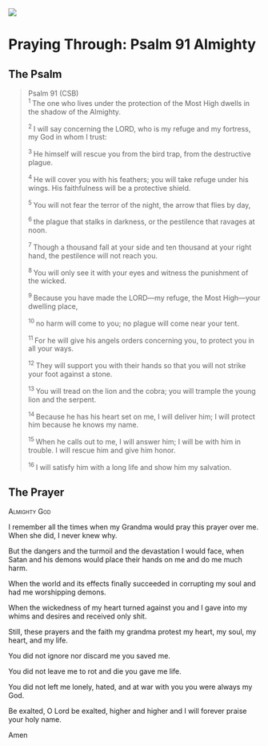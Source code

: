 <img class="intro-right" src="/images/art-paris-psalter.jpg">

# Praying Through: Psalm 91 Almighty

## The Psalm

>Psalm 91 (CSB)  
><sup> 1  </sup>The one who lives under the protection of the Most High dwells in the shadow of the Almighty. 
>
><sup> 2  </sup>I will say concerning the LORD, who is my refuge and my fortress, my God in whom I trust: 
>
><sup> 3  </sup>He himself will rescue you from the bird trap, from the destructive plague. 
>
><sup> 4  </sup>He will cover you with his feathers; you will take refuge under his wings. His faithfulness will be a protective shield. 
>
><sup> 5  </sup>You will not fear the terror of the night, the arrow that flies by day, 
>
><sup> 6  </sup>the plague that stalks in darkness, or the pestilence that ravages at noon. 
>
><sup> 7  </sup>Though a thousand fall at your side and ten thousand at your right hand, the pestilence will not reach you. 
>
><sup> 8  </sup>You will only see it with your eyes and witness the punishment of the wicked. 
>
><sup> 9  </sup>Because you have made the LORD—my refuge, the Most High—your dwelling place, 
>
><sup> 10  </sup>no harm will come to you; no plague will come near your tent. 
>
><sup> 11  </sup>For he will give his angels orders concerning you, to protect you in all your ways. 
>
><sup> 12  </sup>They will support you with their hands so that you will not strike your foot against a stone. 
>
><sup> 13  </sup>You will tread on the lion and the cobra; you will trample the young lion and the serpent. 
>
><sup> 14  </sup>Because he has his heart set on me, I will deliver him; I will protect him because he knows my name. 
>
><sup> 15  </sup>When he calls out to me, I will answer him; I will be with him in trouble. I will rescue him and give him honor. 
>
><sup> 16  </sup>I will satisfy him with a long life and show him my salvation.

## The Prayer

<div style="font-variant: small-caps;">
Almighty God
</div>


I remember all the times when my Grandma would pray this prayer over me. When she did, I never knew why.

But the dangers and the turmoil and the devastation I would face,
  when Satan and his demons would place their hands on me
  and do me much harm.

When the world and its effects
  finally succeeded in corrupting my soul
  and had me worshipping demons.

When the wickedness of my heart
  turned against you
  and I gave into my whims and desires
  and received only shit.

Still,
  these prayers and the faith my grandma
  protest my heart, my soul, my heart, and my life.

You did not ignore nor discard me
  you saved me.

You did not leave me to rot and die
  you gave me life.

You did not left me lonely, hated, and at war with you
  you were always my God.

Be exalted, O Lord
  be exalted, higher and higher
  and I will forever praise your holy name.

Amen
